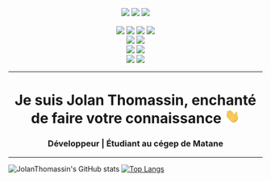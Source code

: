 <p align="center"> 
  <img src="https://img.shields.io/badge/Âge-18-blue" />
  <img src="https://img.shields.io/badge/Location-Canada-blue" />
  <img src="https://img.shields.io/badge/Langues-Français/Anglais-blue" /> 
  <br>
  <br>
  
  <img src="https://img.shields.io/badge/Python-%20Très bonne maitrise-lime" />
  <img src="https://img.shields.io/badge/HTML/CSS-%20Très bonne maitrise-lime" />
  <img src="https://img.shields.io/badge/Resolve Dacinci (montage vidéo)-%20Très bonne maitrise-lime" />
  <img src="https://img.shields.io/badge/Algorithmie-%20Très bonne maitrise-lime" />
  
  <br>
  
  <img src="https://img.shields.io/badge/PHP-%20Bonne maitrise-green" />
  <img src="https://img.shields.io/badge/Pl/SQL-%20Bonne maitrise-green" />
  
  <br>
  
  <img src="https://img.shields.io/badge/C-%20Maitrise-brightgreen" />
  <img src="https://img.shields.io/badge/C++-%20Maitrise-brightgreen" />
  
  <br>
  
  <img src="https://img.shields.io/badge/C♯-%20Apprentissage-blanchedalmond" />
  <img src="https://img.shields.io/badge/Javascript-%20Apprentissage-blanchedalmond" /> 
</p>

<hr>
<h1 align="center">Je suis Jolan Thomassin, enchanté de faire votre connaissance <img src="https://raw.githubusercontent.com/ABSphreak/ABSphreak/master/gifs/Hi.gif" width="30px"> </h1>
<h3 align="center"> Développeur | Étudiant au cégep de Matane </h3>

<hr>

![JolanThomassin's GitHub stats](https://github-readme-stats.vercel.app/api?username=JolanThomassin&show_icons=true&theme=dracula)
[![Top Langs](https://github-readme-stats.vercel.app/api/top-langs/?username=JolanThomassin&layout=compact&theme=dracula)](https://github.com/anuraghazra/github-readme-stats)
